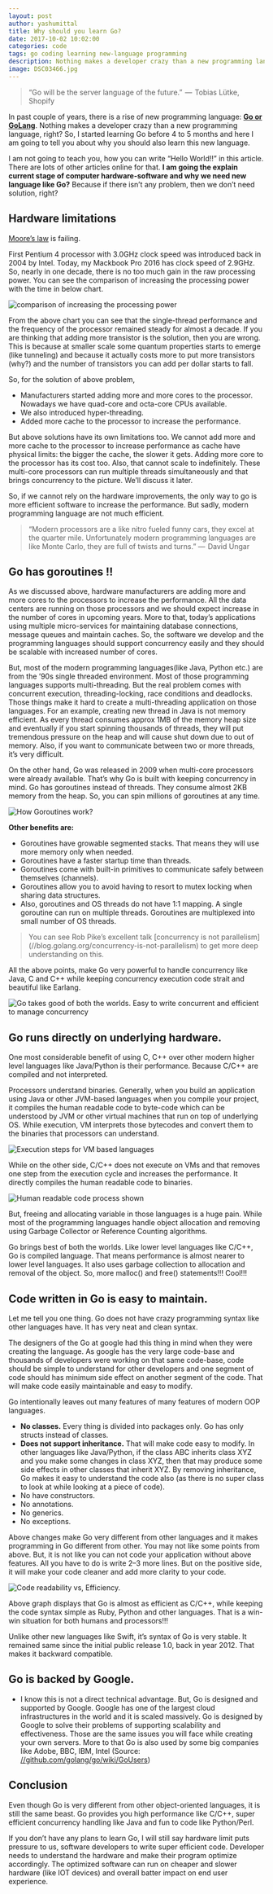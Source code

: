 ```yaml
---
layout: post
author: yashumittal
title: Why should you learn Go?
date: 2017-10-02 10:02:00
categories: code
tags: go coding learning new-language programming
description: Nothing makes a developer crazy than a new programming language, right? So, I started learning Go before 4 to 5 months and here I am going to tell you about why you should also learn this new language.
image: DSC03466.jpg
---
```


<blockquote>
“Go will be the server language of the future.”  —  Tobias Lütke, Shopify
</blockquote>

In past couple of years, there is a rise of new programming language: **[Go or GoLang](//golang.org/)**. Nothing makes a developer crazy than a new programming language, right? So, I started learning Go before 4 to 5 months and here I am going to tell you about why you should also learn this new language.

I am not going to teach you, how you can write “Hello World!!” in this article. There are lots of other articles online for that. **I am going the explain current stage of computer hardware-software and why we need new language like Go?** Because if there isn’t any problem, then we don’t need solution, right?

<div data-type="vimeo" data-video-id="69237265"></div>

## Hardware limitations

[Moore’s law](//www.investopedia.com/terms/m/mooreslaw.asp) is failing.

First Pentium 4 processor with 3.0GHz clock speed was introduced back in 2004 by Intel. Today, my Mackbook Pro 2016 has clock speed of 2.9GHz. So, nearly in one decade, there is no too much gain in the raw processing power. You can see the comparison of increasing the processing power with the time in below chart.

![comparison of increasing the processing power](1-Azz7YwzYYR6lDKFj8iIGZg.png)

From the above chart you can see that the single-thread performance and the frequency of the processor remained steady for almost a decade. If you are thinking that adding more transistor is the solution, then you are wrong. This is because at smaller scale some quantum properties starts to emerge (like tunneling) and because it actually costs more to put more transistors (why?) and the number of transistors you can add per dollar starts to fall.

So, for the solution of above problem,

* Manufacturers started adding more and more cores to the processor. Nowadays we have quad-core and octa-core CPUs available.
* We also introduced hyper-threading.
* Added more cache to the processor to increase the performance.

But above solutions have its own limitations too. We cannot add more and more cache to the processor to increase performance as cache have physical limits: the bigger the cache, the slower it gets. Adding more core to the processor has its cost too. Also, that cannot scale to indefinitely. These multi-core processors can run multiple threads simultaneously and that brings concurrency to the picture. We’ll discuss it later.

So, if we cannot rely on the hardware improvements, the only way to go is more efficient software to increase the performance. But sadly, modern programming language are not much efficient.

<blockquote>
“Modern processors are a like nitro fueled funny cars, they excel at the quarter mile. Unfortunately modern programming languages are like Monte Carlo, they are full of twists and turns.” —  David Ungar
</blockquote>

## Go has goroutines !!

As we discussed above, hardware manufacturers are adding more and more cores to the processors to increase the performance. All the data centers are running on those processors and we should expect increase in the number of cores in upcoming years. More to that, today’s applications using multiple micro-services for maintaining database connections, message queues and maintain caches. So, the software we develop and the programming languages should support concurrency easily and they should be scalable with increased number of cores.

But, most of the modern programming languages(like Java, Python etc.) are from the ’90s single threaded environment. Most of those programming languages supports multi-threading. But the real problem comes with concurrent execution, threading-locking, race conditions and deadlocks. Those things make it hard to create a multi-threading application on those languages.
For an example, creating new thread in Java is not memory efficient. As every thread consumes approx 1MB of the memory heap size and eventually if you start spinning thousands of threads, they will put tremendous pressure on the heap and will cause shut down due to out of memory. Also, if you want to communicate between two or more threads, it’s very difficult.

On the other hand, Go was released in 2009 when multi-core processors were already available. That’s why Go is built with keeping concurrency in mind. Go has goroutines instead of threads. They consume almost 2KB memory from the heap. So, you can spin millions of goroutines at any time.

![How Goroutines work?](//blog.codecarrot.net/images/1-NFojvbkdRkxz0ZDbu4ysNA.jpeg)

**Other benefits are:**

* Goroutines have growable segmented stacks. That means they will use more memory only when needed.
* Goroutines have a faster startup time than threads.
* Goroutines come with built-in primitives to communicate safely between themselves (channels).
* Goroutines allow you to avoid having to resort to mutex locking when sharing data structures.
* Also, goroutines and OS threads do not have 1:1 mapping. A single goroutine can run on multiple threads. Goroutines are multiplexed into small number of OS threads.

<blockquote>
You can see Rob Pike’s excellent talk [concurrency is not parallelism](//blog.golang.org/concurrency-is-not-parallelism) to get more deep understanding on this.
</blockquote>

All the above points, make Go very powerful to handle concurrency like Java, C and C++ while keeping concurrency execution code strait and beautiful like Earlang.

![Go takes good of both the worlds. Easy to write concurrent and efficient to manage concurrency](//blog.codecarrot.net/images/1-xbsHBQJReC5l_VO4XgNSIQ.png)

## Go runs directly on underlying hardware.

One most considerable benefit of using C, C++ over other modern higher level languages like Java/Python is their performance. Because C/C++ are compiled and not interpreted.

Processors understand binaries. Generally, when you build an application using Java or other JVM-based languages when you compile your project, it compiles the human readable code to byte-code which can be understood by JVM or other virtual machines that run on top of underlying OS. While execution, VM interprets those bytecodes and convert them to the binaries that processors can understand.

![Execution steps for VM based languages](//blog.codecarrot.net/images/1-TVR-VLVg68KwCOLjqQmQAw.png)

While on the other side, C/C++ does not execute on VMs and that removes one step from the execution cycle and increases the performance. It directly compiles the human readable code to binaries.

![Human readable code process shown](//blog.codecarrot.net/images/1-ii6xUkU_PchybiG8_GnOjA.png)

But, freeing and allocating variable in those languages is a huge pain. While most of the programming languages handle object allocation and removing using Garbage Collector or Reference Counting algorithms.

Go brings best of both the worlds. Like lower level languages like C/C++, Go is compiled language. That means performance is almost nearer to lower level languages. It also uses garbage collection to allocation and removal of the object. So, more malloc() and free() statements!!! Cool!!!

## Code written in Go is easy to maintain.

Let me tell you one thing. Go does not have crazy programming syntax like other languages have. It has very neat and clean syntax.

The designers of the Go at google had this thing in mind when they were creating the language. As google has the very large code-base and thousands of developers were working on that same code-base, code should be simple to understand for other developers and one segment of code should has minimum side effect on another segment of the code. That will make code easily maintainable and easy to modify.

Go intentionally leaves out many features of many features of modern OOP languages.

* **No classes.** Every thing is divided into packages only. Go has only structs instead of classes.
* **Does not support inheritance.** That will make code easy to modify. In other languages like Java/Python, if the class ABC inherits class XYZ and you make some changes in class XYZ, then that may produce some side effects in other classes that inherit XYZ. By removing inheritance, Go makes it easy to understand the code also (as there is no super class to look at while looking at a piece of code).
* No have constructors.
* No annotations.
* No generics.
* No exceptions.

Above changes make Go very different from other languages and it makes programming in Go different from other. You may not like some points from above. But, it is not like you can not code your application without above features. All you have to do is write 2–3 more lines. But on the positive side, it will make your code cleaner and add more clarity to your code.

![Code readability vs, Efficiency.](1-nlpYI256BR71xMBWd1nlfg.png)

Above graph displays that Go is almost as efficient as C/C++, while keeping the code syntax simple as Ruby, Python and other languages. That is a win-win situation for both humans and processors!!!

Unlike other new languages like Swift, it’s syntax of Go is very stable. It remained same since the initial public release 1.0, back in year 2012. That makes it backward compatible.

## Go is backed by Google.

* I know this is not a direct technical advantage. But, Go is designed and supported by Google. Google has one of the largest cloud infrastructures in the world and it is scaled massively. Go is designed by Google to solve their problems of supporting scalability and effectiveness. Those are the same issues you will face while creating your own servers.
More to that Go is also used by some big companies like Adobe, BBC, IBM, Intel (Source: [//github.com/golang/go/wiki/GoUsers](//github.com/golang/go/wiki/GoUsers))

## Conclusion

Even though Go is very different from other object-oriented languages, it is still the same beast. Go provides you high performance like C/C++, super efficient concurrency handling like Java and fun to code like Python/Perl.

If you don’t have any plans to learn Go, I will still say hardware limit puts pressure to us, software developers to write super efficient code. Developer needs to understand the hardware and make their program optimize accordingly. The optimized software can run on cheaper and slower hardware (like IOT devices) and overall batter impact on end user experience.

